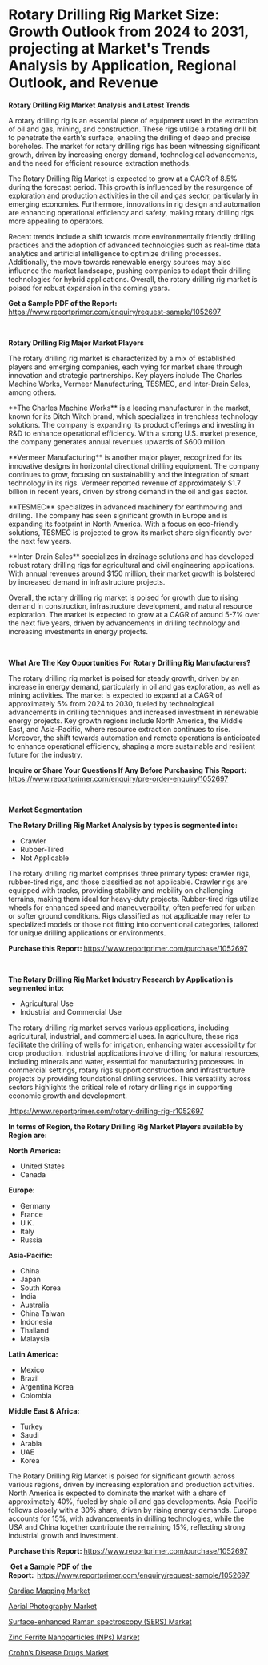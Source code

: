 <p><h1>Rotary Drilling Rig Market Size: Growth Outlook from 2024 to 2031, projecting at Market's Trends Analysis by Application, Regional Outlook, and Revenue</h1></p><p><strong>Rotary Drilling Rig Market Analysis and Latest Trends</strong></p>
<p><p>A rotary drilling rig is an essential piece of equipment used in the extraction of oil and gas, mining, and construction. These rigs utilize a rotating drill bit to penetrate the earth's surface, enabling the drilling of deep and precise boreholes. The market for rotary drilling rigs has been witnessing significant growth, driven by increasing energy demand, technological advancements, and the need for efficient resource extraction methods.</p><p>The Rotary Drilling Rig Market is expected to grow at a CAGR of 8.5% during the forecast period. This growth is influenced by the resurgence of exploration and production activities in the oil and gas sector, particularly in emerging economies. Furthermore, innovations in rig design and automation are enhancing operational efficiency and safety, making rotary drilling rigs more appealing to operators.</p><p>Recent trends include a shift towards more environmentally friendly drilling practices and the adoption of advanced technologies such as real-time data analytics and artificial intelligence to optimize drilling processes. Additionally, the move towards renewable energy sources may also influence the market landscape, pushing companies to adapt their drilling technologies for hybrid applications. Overall, the rotary drilling rig market is poised for robust expansion in the coming years.</p></p>
<p><strong>Get a Sample PDF of the Report:&nbsp;</strong> <a href="https://www.reportprimer.com/enquiry/request-sample/1052697">https://www.reportprimer.com/enquiry/request-sample/1052697</a></p>
<p>&nbsp;</p>
<p><strong>Rotary Drilling Rig Major Market Players</strong></p>
<p><p>The rotary drilling rig market is characterized by a mix of established players and emerging companies, each vying for market share through innovation and strategic partnerships. Key players include The Charles Machine Works, Vermeer Manufacturing, TESMEC, and Inter-Drain Sales, among others.</p><p>**The Charles Machine Works** is a leading manufacturer in the market, known for its Ditch Witch brand, which specializes in trenchless technology solutions. The company is expanding its product offerings and investing in R&D to enhance operational efficiency. With a strong U.S. market presence, the company generates annual revenues upwards of $600 million.</p><p>**Vermeer Manufacturing** is another major player, recognized for its innovative designs in horizontal directional drilling equipment. The company continues to grow, focusing on sustainability and the integration of smart technology in its rigs. Vermeer reported revenue of approximately $1.7 billion in recent years, driven by strong demand in the oil and gas sector.</p><p>**TESMEC** specializes in advanced machinery for earthmoving and drilling. The company has seen significant growth in Europe and is expanding its footprint in North America. With a focus on eco-friendly solutions, TESMEC is projected to grow its market share significantly over the next few years.</p><p>**Inter-Drain Sales** specializes in drainage solutions and has developed robust rotary drilling rigs for agricultural and civil engineering applications. With annual revenues around $150 million, their market growth is bolstered by increased demand in infrastructure projects.</p><p>Overall, the rotary drilling rig market is poised for growth due to rising demand in construction, infrastructure development, and natural resource exploration. The market is expected to grow at a CAGR of around 5-7% over the next five years, driven by advancements in drilling technology and increasing investments in energy projects.</p></p>
<p>&nbsp;</p>
<p><strong>What Are The Key Opportunities For Rotary Drilling Rig Manufacturers?</strong></p>
<p><p>The rotary drilling rig market is poised for steady growth, driven by an increase in energy demand, particularly in oil and gas exploration, as well as mining activities. The market is expected to expand at a CAGR of approximately 5% from 2024 to 2030, fueled by technological advancements in drilling techniques and increased investment in renewable energy projects. Key growth regions include North America, the Middle East, and Asia-Pacific, where resource extraction continues to rise. Moreover, the shift towards automation and remote operations is anticipated to enhance operational efficiency, shaping a more sustainable and resilient future for the industry.</p></p>
<p><strong>Inquire or Share Your Questions If Any Before Purchasing This Report:</strong> <a href="https://www.reportprimer.com/enquiry/pre-order-enquiry/1052697">https://www.reportprimer.com/enquiry/pre-order-enquiry/1052697</a></p>
<p>&nbsp;</p>
<p><strong>Market Segmentation</strong></p>
<p><strong>The Rotary Drilling Rig Market Analysis by types is segmented into:</strong></p>
<p><ul><li>Crawler</li><li>Rubber-Tired</li><li>Not Applicable</li></ul></p>
<p><p>The rotary drilling rig market comprises three primary types: crawler rigs, rubber-tired rigs, and those classified as not applicable. Crawler rigs are equipped with tracks, providing stability and mobility on challenging terrains, making them ideal for heavy-duty projects. Rubber-tired rigs utilize wheels for enhanced speed and maneuverability, often preferred for urban or softer ground conditions. Rigs classified as not applicable may refer to specialized models or those not fitting into conventional categories, tailored for unique drilling applications or environments.</p></p>
<p><strong>Purchase this Report:&nbsp;</strong><a href="https://www.reportprimer.com/purchase/1052697">https://www.reportprimer.com/purchase/1052697</a></p>
<p>&nbsp;</p>
<p><strong>The Rotary Drilling Rig Market Industry Research by Application is segmented into:</strong></p>
<p><ul><li>Agricultural Use</li><li>Industrial and Commercial Use</li></ul></p>
<p><p>The rotary drilling rig market serves various applications, including agricultural, industrial, and commercial uses. In agriculture, these rigs facilitate the drilling of wells for irrigation, enhancing water accessibility for crop production. Industrial applications involve drilling for natural resources, including minerals and water, essential for manufacturing processes. In commercial settings, rotary rigs support construction and infrastructure projects by providing foundational drilling services. This versatility across sectors highlights the critical role of rotary drilling rigs in supporting economic growth and development.</p></p>
<p><a href="https://www.reportprimer.com/rotary-drilling-rig-r1052697">&nbsp;https://www.reportprimer.com/rotary-drilling-rig-r1052697</a></p>
<p><strong>In terms of Region, the Rotary Drilling Rig Market Players available by Region are:</strong></p>
<p>
    <p> <strong> North America: </strong>
        <ul>
            <li>United States</li>
            <li>Canada</li>
        </ul>
        </p> 
    <p> <strong> Europe: </strong>
        <ul>
            <li>Germany</li>
            <li>France</li>
            <li>U.K.</li>
            <li>Italy</li>
            <li>Russia</li>
        </ul>
        </p> 
    <p> <strong> Asia-Pacific: </strong>
        <ul>
            <li>China</li>
            <li>Japan</li>
            <li>South Korea</li>
            <li>India</li>
            <li>Australia</li>
            <li>China Taiwan</li>
            <li>Indonesia</li>
            <li>Thailand</li>
            <li>Malaysia</li>
        </ul>
        </p> 
    <p> <strong> Latin America: </strong>
        <ul>
            <li>Mexico</li>
            <li>Brazil</li>
            <li>Argentina Korea</li>
            <li>Colombia</li>
        </ul>
        </p> 
    <p> <strong> Middle East & Africa: </strong>
        <ul>
            <li>Turkey</li>
            <li>Saudi</li>
            <li>Arabia</li>
            <li>UAE</li>
            <li>Korea</li>
        </ul>
    </p>
    </p>
<p><p>The Rotary Drilling Rig Market is poised for significant growth across various regions, driven by increasing exploration and production activities. North America is expected to dominate the market with a share of approximately 40%, fueled by shale oil and gas developments. Asia-Pacific follows closely with a 30% share, driven by rising energy demands. Europe accounts for 15%, with advancements in drilling technologies, while the USA and China together contribute the remaining 15%, reflecting strong industrial growth and investment.</p></p>
<p><strong>Purchase this Report: </strong><a href="https://www.reportprimer.com/purchase/1052697">https://www.reportprimer.com/purchase/1052697</a></p>
<p>&nbsp;<strong>Get a Sample PDF of the Report:&nbsp;&nbsp;</strong><a href="https://www.reportprimer.com/enquiry/request-sample/1052697">https://www.reportprimer.com/enquiry/request-sample/1052697</a></p>
<p><strong></strong></p>
<p><p><a href="https://www.linkedin.com/pulse/cardiac-mapping-market-indicators-size-regional-breakdown-witoe">Cardiac Mapping Market</a></p><p><a href="https://www.linkedin.com/pulse/aerial-photography-market-segmentation-geographical-nbuve">Aerial Photography Market</a></p><p><a href="https://medium.com/@charlescardenas76/global-surface-enhanced-raman-spectroscopy-sers-market-size-is-expected-to-reach-at-a-cagr-of-14-9-a2ea2f2739a1?postPublishedType=repub">Surface-enhanced Raman spectroscopy (SERS) Market</a></p><p><a href="https://issuu.com/reportprime-2/docs/zinc-ferrite-nanoparticles-nps-mark_fb407e001ed234">Zinc Ferrite Nanoparticles (NPs) Market</a></p><p><a href="https://medium.com/@antoniastewart45/global-crohns-disease-drugs-market-size-is-expected-to-reach-at-a-cagr-of-10-3-bd673a3acbde">Crohn’s Disease Drugs Market</a></p></p>